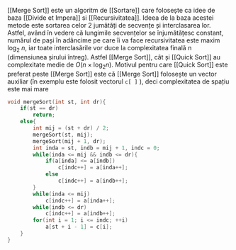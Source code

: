 [[Merge Sort]] este un algoritm de [[Sortare]] care folosește ca idee de baza [[Divide et Impera]] si [[Recursivitatea]].
Ideea de la baza acestei metode este sortarea celor 2 jumătăți de secvențe și interclasarea lor. Astfel, având în vedere că lungimile secvențelor se înjumătățesc constant, numărul de pași în adâncime pe care îi va face recursivitatea este maxim $\log_2\ n$, iar toate interclasările vor duce la complexitatea finală n (dimensiunea șirului întreg). Astfel [[Merge Sort]], cât și [[Quick Sort]] au complexitate medie de $O(n\times \log_2 n)$.
Motivul pentru care [[Quick Sort]] este preferat peste [[Merge Sort]] este că [[Merge Sort]] folosește un vector auxiliar (în exemplu este folosit vectorul `c[ ]` ), deci complexitatea de spațiu este mai mare
```cpp
void mergeSort(int st, int dr){
    if(st == dr)
        return;
    else{
        int mij = (st + dr) / 2;
        mergeSort(st, mij);
        mergeSort(mij + 1, dr);
        int inda = st, indb = mij + 1, indc = 0;
        while(inda <= mij && indb <= dr){
            if(a[inda] <= a[indb])
                c[indc++] = a[inda++];
            else
                c[indc++] = a[indb++];
        }
        while(inda <= mij)
            c[indc++] = a[inda++];
        while(indb <= dr)
            c[indc++] = a[indb++];
        for(int i = 1; i <= indc; ++i)
            a[st + i - 1] = c[i];
    }
}
```